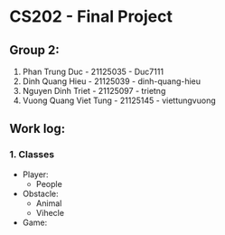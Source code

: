 # CS202 - Final Project

## Group 2:
1. Phan Trung Duc - 21125035 - Duc7111
2. Dinh Quang Hieu - 21125039 - dinh-quang-hieu
3. Nguyen Dinh Triet - 21125097 - trietng
4. Vuong Quang Viet Tung - 21125145 - viettungvuong

## Work log:

### 1. Classes
 - Player:
    + People
 - Obstacle:
    + Animal
    + Vihecle
 - Game: